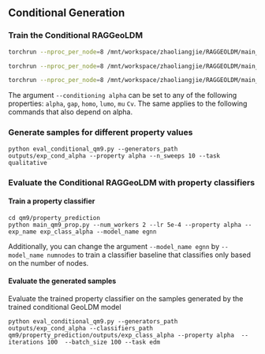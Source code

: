 ## Conditional Generation

### Train the Conditional RAGGeoLDM

```bash
torchrun --nproc_per_node=8 /mnt/workspace/zhaoliangjie/RAGGEOLDM/main_qm9.py --exp_name exp_cond_alpha --model egnn_dynamics --lr 3e-4 --nf 192 --n_layers 9 --save_model True --diffusion_steps 1000 --sin_embedding False --n_epochs 3000 --n_stability_samples 500 --diffusion_noise_schedule polynomial_2 --diffusion_noise_precision 1e-5 --dequantization deterministic --include_charges False --diffusion_loss_type l2 --batch_size 64 --normalize_factors [1,8,1] --conditioning alpha --dataset qm9_second_half --train_diffusion --trainable_ae --latent_nf 1 --use_rag --rag_k 8 --chemberta_path ChemBERTa --rag_mol_emb_dim 384 --rag_num_prop 1 --rag_agg_dim 128 --batch_size_chemberta 32 --num_workers 4 --no_wandb
```
```bash
torchrun --nproc_per_node=8 /mnt/workspace/zhaoliangjie/RAGGEOLDM/main_qm9.py --exp_name exp_cond_alpha --model egnn_dynamics --lr 4e-4 --nf 192 --n_layers 9 --save_model True --diffusion_steps 1000 --sin_embedding False --n_epochs 3000 --n_stability_samples 500 --diffusion_noise_schedule polynomial_2 --diffusion_noise_precision 1e-5 --dequantization deterministic --include_charges False --diffusion_loss_type l2 --batch_size 64 --normalize_factors [1,8,1] --conditioning alpha --dataset qm9_second_half --train_diffusion --trainable_ae --latent_nf 1 --use_rag --rag_k 8 --chemberta_path ChemBERTa --rag_mol_emb_dim 384 --rag_num_prop 1 --rag_agg_dim 128 --batch_size_chemberta 32 --num_workers 4 --no_wandb
```
```bash
torchrun --nproc_per_node=8 /mnt/workspace/zhaoliangjie/RAGGEOLDM/main_qm9.py --exp_name exp_cond_alpha --model egnn_dynamics --lr 4e-4 --nf 192 --n_layers 9 --save_model True --diffusion_steps 1000 --sin_embedding False --n_epochs 3000 --n_stability_samples 500 --diffusion_noise_schedule polynomial_2 --diffusion_noise_precision 1e-5 --dequantization deterministic --include_charges False --diffusion_loss_type l2 --batch_size 64 --normalize_factors [1,8,1] --conditioning alpha --dataset qm9_second_half --train_diffusion --trainable_ae --latent_nf 1 --use_rag --rag_k 16 --chemberta_path ChemBERTa --rag_mol_emb_dim 384 --rag_num_prop 1 --rag_agg_dim 128 --batch_size_chemberta 32 --num_workers 4 --no_wandb
```

The argument `--conditioning alpha` can be set to any of the following properties: `alpha`, `gap`, `homo`, `lumo`, `mu` `Cv`. The same applies to the following commands that also depend on alpha.

### Generate samples for different property values

```python eval_conditional_qm9.py --generators_path outputs/exp_cond_alpha --property alpha --n_sweeps 10 --task qualitative```

### Evaluate the Conditional RAGGeoLDM with property classifiers

#### Train a property classifier

```cd qm9/property_prediction```  
```python main_qm9_prop.py --num_workers 2 --lr 5e-4 --property alpha --exp_name exp_class_alpha --model_name egnn```

Additionally, you can change the argument `--model_name egnn` by `--model_name numnodes` to train a classifier baseline that classifies only based on the number of nodes.

#### Evaluate the generated samples

Evaluate the trained property classifier on the samples generated by the trained conditional GeoLDM model

```python eval_conditional_qm9.py --generators_path outputs/exp_cond_alpha --classifiers_path qm9/property_prediction/outputs/exp_class_alpha --property alpha  --iterations 100  --batch_size 100 --task edm```

